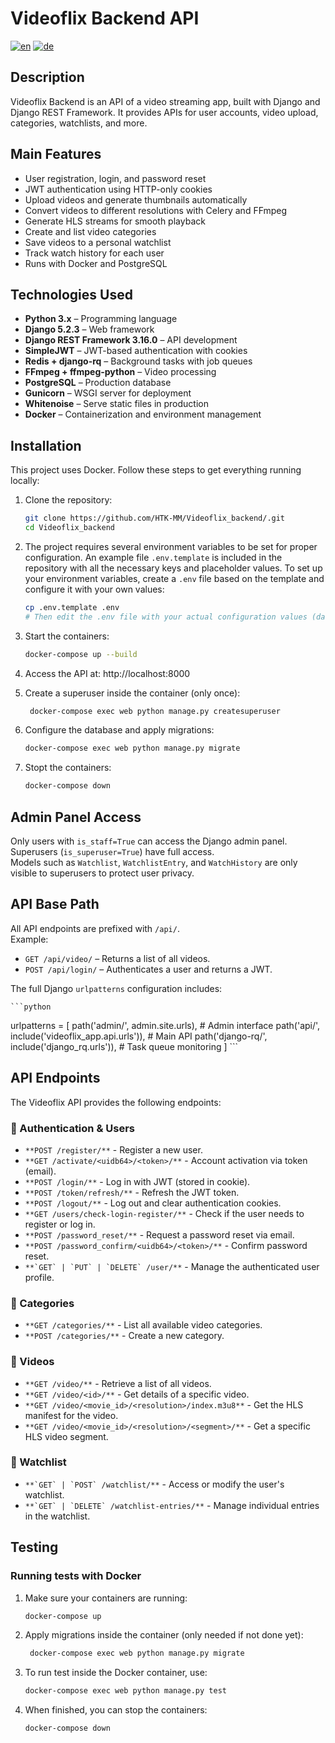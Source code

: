 # Videoflix Backend API

[![en](https://img.shields.io/badge/lang-en-red.svg)](https://github.com/HTK-MM/Videoflix_backend/blob/master/README.MD) [![de](https://img.shields.io/badge/lang-de-yellow.svg)](https://github.com/HTK-MM/Videoflix_backend/blob/master/README.de.md)

## Description

Videoflix Backend is an API of a video streaming app, built with Django and Django REST Framework. It provides APIs for user accounts, video upload, categories, watchlists, and more.

## Main Features

- User registration, login, and password reset  
- JWT authentication using HTTP-only cookies  
- Upload videos and generate thumbnails automatically  
- Convert videos to different resolutions with Celery and FFmpeg  
- Generate HLS streams for smooth playback  
- Create and list video categories  
- Save videos to a personal watchlist  
- Track watch history for each user  
- Runs with Docker and PostgreSQL  

## Technologies Used

- **Python 3.x** – Programming language
- **Django 5.2.3** – Web framework
- **Django REST Framework 3.16.0** – API development
- **SimpleJWT** – JWT-based authentication with cookies
- **Redis + django-rq** – Background tasks with job queues
- **FFmpeg + ffmpeg-python** – Video processing
- **PostgreSQL** – Production database
- **Gunicorn** – WSGI server for deployment
- **Whitenoise** – Serve static files in production
- **Docker** – Containerization and environment management

## Installation

This project uses Docker. Follow these steps to get everything running locally:

1. Clone the repository:
   ```bash
   git clone https://github.com/HTK-MM/Videoflix_backend/.git
   cd Videoflix_backend
   ```

   
2. The project requires several environment variables to be set for proper configuration. An example file `.env.template` is included in the repository with all the necessary keys and placeholder values.
   To set up your environment variables, create a `.env` file based on the template and configure it with your own values:
    ````bash   
    cp .env.template .env
    # Then edit the .env file with your actual configuration values (database CREDENTIALS, SECRET_KEY, DATABASE_URL, EMAIL_* settings, etc.)
    ````

3. Start the containers:
    ````bash   
    docker-compose up --build
    ````

4. Access the API at: http://localhost:8000
   
5. Create a superuser inside the container (only once):
   ````bash   
    docker-compose exec web python manage.py createsuperuser
    ```` 

6. Configure the database and apply migrations:
    ````bash 
    docker-compose exec web python manage.py migrate
    ````

7.  Stopt the containers:
    ````bash   
    docker-compose down
    ````
## Admin Panel Access 

Only users with `is_staff=True` can access the Django admin panel.  
Superusers (`is_superuser=True`) have full access.  
Models such as `Watchlist`, `WatchlistEntry`, and `WatchHistory` are only visible to superusers to protect user privacy.

## API Base Path

All API endpoints are prefixed with `/api/`.  
Example:  
- `GET /api/video/` – Returns a list of all videos.
- `POST /api/login/` – Authenticates a user and returns a JWT.

The full Django `urlpatterns` configuration includes:

    ```python
urlpatterns = [
    path('admin/', admin.site.urls),                  # Admin interface
    path('api/', include('videoflix_app.api.urls')),  # Main API
    path('django-rq/', include('django_rq.urls')),    # Task queue monitoring
]
    ```

## API Endpoints

The Videoflix API provides the following endpoints:

### :small_blue_diamond: Authentication & Users

-   ````**POST /register/**```` - Register a new user. 
-   ````**GET /activate/<uidb64>/<token>/**```` - Account activation via token (email).
-   ````**POST /login/**```` -  Log in with JWT (stored in cookie).
-   ````**POST /token/refresh/**```` -  Refresh the JWT token. 
-   ````**POST /logout/**```` -  Log out and clear authentication cookies. 
-   ````**GET /users/check-login-register/**```` - Check if the user needs to register or log in.
-   ````**POST /password_reset/**```` -  Request a password reset via email.
-   ````**POST /password_confirm/<uidb64>/<token>/**```` -  Confirm password reset. 
-   ````**`GET` | `PUT` | `DELETE` /user/**```` -  Manage the authenticated user profile.
  
### :small_blue_diamond: Categories
-   ````**GET /categories/**```` - List all available video categories. 
-   ````**POST /categories/**```` - Create a new category.   

### :small_blue_diamond: Videos

-   ````**GET /video/**```` - Retrieve a list of all videos. 
-   ````**GET /video/<id>/**```` - Get details of a specific video.
-   ````**GET /video/<movie_id>/<resolution>/index.m3u8**```` - Get the HLS manifest for the video.
-   ````**GET /video/<movie_id>/<resolution>/<segment>/**```` - Get a specific HLS video segment.

### :small_blue_diamond: Watchlist

-   ````**`GET` | `POST` /watchlist/**```` - Access or modify the user's watchlist.
-   ````**`GET` | `DELETE` /watchlist-entries/**```` - Manage individual entries in the watchlist.





## Testing

### Running tests with Docker
1. Make sure your containers are running:
    ````bash   
    docker-compose up 
    ````    
2. Apply migrations inside the container (only needed if not done yet):
   ````bash   
    docker-compose exec web python manage.py migrate
    ````    
3. To run test inside the Docker container, use:
    ````bash   
    docker-compose exec web python manage.py test
    ````    
4. When finished, you can stop the containers:
    ````bash   
    docker-compose down
    ````   

